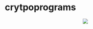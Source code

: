 # crytpoprograms

<p align="center">
  <img src="https://profile-counter.glitch.me/ComradeMohan-cryptoprograms/count.svg" />
</p>
